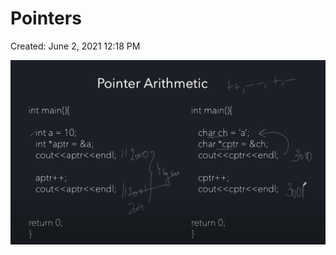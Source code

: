 # Pointers

Created: June 2, 2021 12:18 PM

![Pointers%202df4ea7c117f42b7b3a686b6013abd0c/Untitled.png](Pointers%202df4ea7c117f42b7b3a686b6013abd0c/Untitled.png)